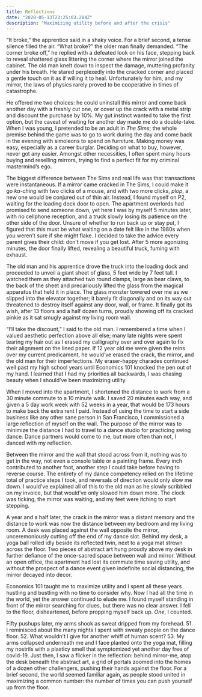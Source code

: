 ```yaml
---
title: Reflections
date: "2020-05-13T23:25:03.284Z"
description: "Maximizing utility before and after the crisis"
---
```


“It broke,” the apprentice said in a shaky voice. For a brief second, a tense silence filled the air. “What broke?” the older man finally demanded. “The corner broke off,” he replied with a defeated look on his face, stepping back to reveal shattered glass littering the corner where the mirror joined the cabinet. The old man knelt down to inspect the damage, muttering profanity under his breath. He stared perplexedly into the cracked corner and placed a gentle touch on it as if willing it to heal. Unfortunately for him, and my mirror, the laws of physics rarely proved to be cooperative in times of catastrophe.

He offered me two choices: he could uninstall this mirror and come back another day with a freshly cut one, or cover up the crack with a metal strip and discount the purchase by 10%. My gut instinct wanted to take the first option, but the caveat of waiting for another day made me do a double-take. When I was young, I pretended to be an adult in *The Sims*; the whole premise behind the game was to go to work during the day and come back in the evening with simoleons to spend on furniture. Making money was easy, especially as a career burglar. Deciding on what to buy, however, never got any easier. Amongst other necessities, I often spent many hours buying and reselling mirrors, trying to find a perfect fit for my criminal mastermind’s ego.

The biggest difference between The Sims and real life was that transactions were instantaneous. If a mirror came cracked in The Sims, I could make it go *ka-ching* with two clicks of a mouse, and with two more clicks, *plop*, a new one would be conjured out of thin air. Instead, I found myself on P2, waiting for the loading dock door to open. The apartment overlords had promised to send someone down, yet here I was by myself 5 minutes later, with no cellphone reception, and a truck slowly losing its patience on the other side of the door. Unsure of whether to run back up or stay put, I figured that this must be what waiting on a date felt like in the 1980s when you weren’t sure if she might flake. I decided to take the advice every parent gives their child: don’t move if you get lost. After 5 more agonizing minutes, the door finally lifted, revealing a beautiful truck, fuming with exhaust.

The old man and his apprentice drove the truck into the loading dock and proceeded to unveil a giant sheet of glass, 5 feet wide by 7 feet tall. I watched them as they attached two round clamps, large as bear claws, to the back of the sheet and precariously lifted the glass from the magical apparatus that held it in place. The glass monster towered over me as we slipped into the elevator together; it barely fit diagonally and on its way out threatened to destroy itself against any door, wall, or frame. It finally got its wish, after 13 floors and a half dozen turns, proudly showing off its cracked pinkie as it sat smugly against my living room wall.

“I’ll take the discount,” I said to the old man. I remembered a time when I valued aesthetic perfection above all else; many late nights were spent tearing my hair out as I erased my calligraphy over and over again to fix their alignment on the lined paper. If 12 year old me were given the reins over my current predicament, he would’ve erased the crack, the mirror, and the old man for their imperfections. My eraser-happy charades continued well past my high school years until Economics 101 knocked the pen out of my hand. I learned that I had my priorities all backwards, I was chasing beauty when I should’ve been maximizing utility.

When I moved into the apartment, I shortened the distance to work from a 30 minute commute to a 10 minute walk. I saved 20 minutes each way, and given a 5 day work week with 52 weeks in a year, that would be 173 hours to make back the extra rent I paid. Instead of using the time to start a side business like any other sane person in San Francisco, I commissioned a large reflection of myself on the wall. The purpose of the mirror was to minimize the distance I had to travel to a dance studio for practicing swing dance. Dance partners would come to me, but more often than not, I danced with my reflection.

Between the mirror and the wall that stood across from it, nothing was to get in the way, not even a console table or a painting frame. Every inch contributed to another foot, another step I could take before having to reverse course. The entirety of my dance competency relied on the lifetime total of practice steps I took, and reversals of direction would only slow me down. I would’ve explained all of this to the old man as he slowly scribbled on my invoice, but that would’ve only slowed him down more. The clock was ticking, the mirror was waiting, and my feet were itching to start stepping.

A year and a half later, the crack in the mirror was a distant memory and the distance to work was now the distance between my bedroom and my living room. A desk was placed against the wall opposite the mirror, unceremoniously cutting off the end of my dance slot. Behind my desk, a yoga ball rolled idly beside its reflected twin, next to a yoga mat strewn across the floor. Two pieces of abstract art hung proudly above my desk in further defiance of the once-sacred space between wall and mirror. Without an open office, the apartment had lost its commute time saving utility, and without the prospect of a dance event given indefinite social distancing, the mirror decayed into decor.

Economics 101 taught me to maximize utility and I spent all these years hustling and bustling with no time to consider why. Now I had all the time in the world, yet the answer continued to elude me. I found myself standing in front of the mirror searching for clues, but there was no clear answer. I fell to the floor, disheartened, before propping myself back up. *One*, I counted.

Fifty pushups later, my arms shook as sweat dripped from my forehead. 51. I reminisced about the many nights I spent with sweaty people on the dance floor. 52. What wouldn’t I give for another whiff of human scent? 53. My arms collapsed underneath me and I face planted onto the yoga mat, filling my nostrils with a plasticy smell that symptomized yet another day free of covid-19. Just then, I saw a flicker in the reflection: behind mirror-me, atop the desk beneath the abstract art, a grid of portals zoomed into the homes of a dozen other challengers, pushing their hands against the floor. For a brief second, the world seemed familiar again, as people stood united in maximizing a common number: the number of times you can push yourself up from the floor.

